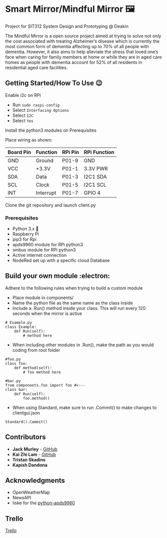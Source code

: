 # Smart Mirror/Mindful Mirror :framed_picture:

Project for SIT312 System Design and Prototyping @ Deakin

The Mindful Mirror is a open source project aimed at trying to solve not only the cost associated with treating Alzheimer’s disease which is currently the most common form of dementia affecting up to 70% of all people with dementia. However, it also aims to help alleviate the stress that loved one’s face when caring for family members at home or while they are in aged care homes as people with dementia account for 52% of all residents in residential aged care facilities.

## Getting Started/How To Use :wink:

Enable i2c on RPi
- Run ```sudo raspi-config```
- Select ```Interfacing Options```
- Select ```I2C```
- Select ```Yes```

Install the python3 modules on Prerequisites

Place wiring as shown:

| Board Pin | Function     |  RPi Pin | RPi Function   |
|-----------|--------------|----------|----------------|
| GND       | Ground       |  P01-9   | GND
| VCC       | +3.3V        |  P01-1   | 3.3V PWR
| SDA       | Data         |  P01-3   | I2C1 SDA
| SCL       | Clock        |  P01-5   | I2C1 SCL
| INT       | Interrupt    |  P01-7   | GPIO 4

Clone the git repository and launch client.py

### Prerequisites

- Python 3.x :snake:
- Raspberry Pi
- pip3 for Rpi
- apds9960 module for RPi python3
- smbus module for RPi python3
- Active internet connection
- NodeRed set up with a specific cloud Database

## Build your own module :electron:

Adhere to the following rules when trying to build a custom module
- Place module in components/
- Name the python file as the same name as the class inside
- Include a .Run() method inside your class. This will run every 120 seconds when the mirror is active
```
# Example.py
class Example:
    def Run(self):
        # method here
```
- When including other modules in .Run(), make the path as you would coding from root folder
```
#foo.py
class foo:
    def method(self):
        # foo method here

#bar.py
from components.foo import foo #<---
class bar:
    def Run(self):
        foo.method()
```
- When using Standard, make sure to run .Commit() to make changes to clientgui.json 
```
Standard().Commit()
```

## Contributors

* **Jack Murley** - [GitHub](https://github.com/JTMurley)
* **Kai Zhi Lam** - [GitHub](https://github.com/kaizhilam)
* **Tristan Skadins**
* **Kapish Dandona**

## Acknowledgments

* OpenWeatherMap
* NewsAPI
* liske for the [python-apds9960](https://github.com/liske/python-apds9960)

## Trello

[Trello](https://trello.com/invite/b/dhC3HB7k/4754cb65c0d6cbff4c509aed8d64d80a/sit312)
